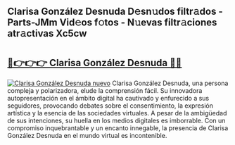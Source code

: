 ## Clarisa González Desnuda D𝚎sn𝚞dos filtr𝚊dos - Parts-JMm Vid𝚎os f𝚘tos - N𝚞evas filtr𝚊ciones atr𝚊ctivas Xc5cw

# <h2><a href="http://mb82g4s.tromn.icu/?c=Clarisa+Gonz%c3%a1lez+Desnuda">🔗👉👉👉 Clarisa González Desnuda 🔗🔗</a></h2>

[![Clarisa González Desnuda nuevo](https://i.imgur.com/pEAQMta.gif)](http://mb82g4s.tromn.icu/?c=Clarisa+Gonz%c3%a1lez+Desnuda)
Clarisa González Desnuda, una persona compleja y polarizadora, elude la comprensión fácil. Su innovadora autopresentación en el ámbito digital ha cautivado y enfurecido a sus seguidores, provocando debates sobre el consentimiento, la expresión artística y la esencia de las sociedades virtuales. A pesar de la ambigüedad de sus intenciones, su huella en los medios digitales es imborrable. Con un compromiso inquebrantable y un encanto innegable, la presencia de Clarisa González Desnuda en el mundo virtual es incontenible.
